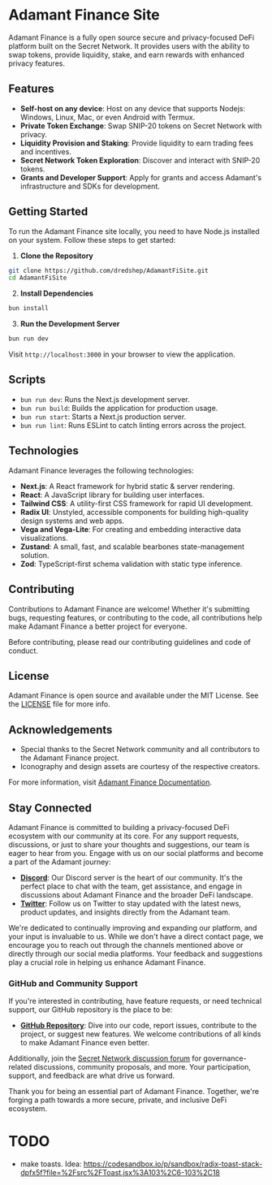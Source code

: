 # Adamant Finance Site

Adamant Finance is a fully open source secure and privacy-focused DeFi platform built on the Secret Network. It provides users with the ability to swap tokens, provide liquidity, stake, and earn rewards with enhanced privacy features.

## Features

- **Self-host on any device**: Host on any device that supports Nodejs: Windows, Linux, Mac, or even Android with Termux.
- **Private Token Exchange**: Swap SNIP-20 tokens on Secret Network with privacy.
- **Liquidity Provision and Staking**: Provide liquidity to earn trading fees and incentives.
- **Secret Network Token Exploration**: Discover and interact with SNIP-20 tokens.
- **Grants and Developer Support**: Apply for grants and access Adamant's infrastructure and SDKs for development.

## Getting Started

To run the Adamant Finance site locally, you need to have Node.js installed on your system. Follow these steps to get started:

1. **Clone the Repository**

```bash
git clone https://github.com/dredshep/AdamantFiSite.git
cd AdamantFiSite
```

2. **Install Dependencies**

```bash
bun install
```

3. **Run the Development Server**

```bash
bun run dev
```

Visit `http://localhost:3000` in your browser to view the application.

## Scripts

- `bun run dev`: Runs the Next.js development server.
- `bun run build`: Builds the application for production usage.
- `bun run start`: Starts a Next.js production server.
- `bun run lint`: Runs ESLint to catch linting errors across the project.

## Technologies

Adamant Finance leverages the following technologies:

- **Next.js**: A React framework for hybrid static & server rendering.
- **React**: A JavaScript library for building user interfaces.
- **Tailwind CSS**: A utility-first CSS framework for rapid UI development.
- **Radix UI**: Unstyled, accessible components for building high-quality design systems and web apps.
- **Vega and Vega-Lite**: For creating and embedding interactive data visualizations.
- **Zustand**: A small, fast, and scalable bearbones state-management solution.
- **Zod**: TypeScript-first schema validation with static type inference.

## Contributing

Contributions to Adamant Finance are welcome! Whether it's submitting bugs, requesting features, or contributing to the code, all contributions help make Adamant Finance a better project for everyone.

Before contributing, please read our contributing guidelines and code of conduct.

## License

Adamant Finance is open source and available under the MIT License. See the [LICENSE](LICENSE.md) file for more info.

## Acknowledgements

- Special thanks to the Secret Network community and all contributors to the Adamant Finance project.
- Iconography and design assets are courtesy of the respective creators.

For more information, visit [Adamant Finance Documentation](https://adamantfi.gitbook.io/documentation/).

## Stay Connected

Adamant Finance is committed to building a privacy-focused DeFi ecosystem with our community at its core. For any support requests, discussions, or just to share your thoughts and suggestions, our team is eager to hear from you. Engage with us on our social platforms and become a part of the Adamant journey:

- **[Discord](https://discord.gg/knnDMcJ3Xe)**: Our Discord server is the heart of our community. It's the perfect place to chat with the team, get assistance, and engage in discussions about Adamant Finance and the broader DeFi landscape.
- **[Twitter](https://twitter.com/secret_swap)**: Follow us on Twitter to stay updated with the latest news, product updates, and insights directly from the Adamant team.

We're dedicated to continually improving and expanding our platform, and your input is invaluable to us. While we don't have a direct contact page, we encourage you to reach out through the channels mentioned above or directly through our social media platforms. Your feedback and suggestions play a crucial role in helping us enhance Adamant Finance.

### GitHub and Community Support

If you're interested in contributing, have feature requests, or need technical support, our GitHub repository is the place to be:

- **[GitHub Repository](https://github.com/dredshep/AdamantFiSite)**: Dive into our code, report issues, contribute to the project, or suggest new features. We welcome contributions of all kinds to make Adamant Finance even better.

Additionally, join the [Secret Network discussion forum](https://forum.scrt.network/) for governance-related discussions, community proposals, and more. Your participation, support, and feedback are what drive us forward.

Thank you for being an essential part of Adamant Finance. Together, we're forging a path towards a more secure, private, and inclusive DeFi ecosystem.

# TODO

- make toasts. Idea: https://codesandbox.io/p/sandbox/radix-toast-stack-dpfx5f?file=%2Fsrc%2FToast.jsx%3A103%2C6-103%2C18
